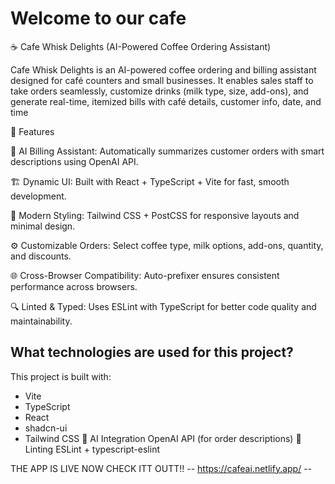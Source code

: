 # Welcome to our cafe
☕ Cafe Whisk Delights (AI-Powered Coffee Ordering Assistant)

Cafe Whisk Delights is an AI-powered coffee ordering and billing assistant designed for café counters and small businesses.
It enables sales staff to take orders seamlessly, customize drinks (milk type, size, add-ons), and generate real-time, itemized bills with café details, customer info, date, and time

🚀 Features

🧠 AI Billing Assistant: Automatically summarizes customer orders with smart descriptions using OpenAI API.

🏗️ Dynamic UI: Built with React + TypeScript + Vite for fast, smooth development.

💅 Modern Styling: Tailwind CSS + PostCSS for responsive layouts and minimal design.

⚙️ Customizable Orders: Select coffee type, milk options, add-ons, quantity, and discounts.

🌐 Cross-Browser Compatibility: Auto-prefixer ensures consistent performance across browsers.

🔍 Linted & Typed: Uses ESLint with TypeScript for better code quality and maintainability.


## What technologies are used for this project?

This project is built with:

- Vite
- TypeScript
- React
- shadcn-ui
- Tailwind CSS
🤖 AI Integration	OpenAI API (for order descriptions)
🔧 Linting	ESLint + typescript-eslint

THE APP IS LIVE NOW CHECK ITT OUTT!!
-- https://cafeai.netlify.app/ --

